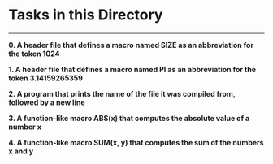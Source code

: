 # **Tasks in this Directory**
---------------------------
**0. A header file that defines a macro named SIZE as an abbreviation for the token 1024**

**1. A header file that defines a macro named PI as an abbreviation for the token 3.14159265359**

**2. A program that prints the name of the file it was compiled from, followed by a new line**

**3. A function-like macro ABS(x) that computes the absolute value of a number x**

**4. A function-like macro SUM(x, y) that computes the sum of the numbers x and y**
